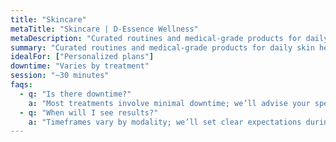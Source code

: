```yaml
---
title: "Skincare"
metaTitle: "Skincare | D-Essence Wellness"
metaDescription: "Curated routines and medical-grade products for daily skin health."
summary: "Curated routines and medical-grade products for daily skin health."
idealFor: ["Personalized plans"]
downtime: "Varies by treatment"
session: "~30 minutes"
faqs:
  - q: "Is there downtime?"
    a: "Most treatments involve minimal downtime; we’ll advise your specific case."
  - q: "When will I see results?"
    a: "Timeframes vary by modality; we’ll set clear expectations during consultation."
---
```

